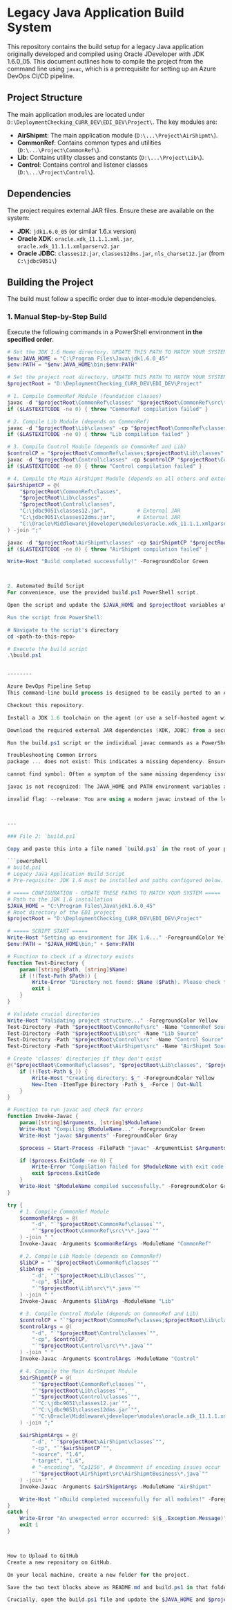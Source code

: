 # Legacy Java Application Build System

This repository contains the build setup for a legacy Java application originally developed and compiled using Oracle JDeveloper with JDK 1.6.0_05. This document outlines how to compile the project from the command line using `javac`, which is a prerequisite for setting up an Azure DevOps CI/CD pipeline.

## Project Structure

The main application modules are located under `D:\DeploymentChecking_CURR_DEV\EDI_DEV\Project\`. The key modules are:

*   **AirShipmt**: The main application module (`D:\...\Project\AirShipmt\`).
*   **CommonRef**: Contains common types and utilities (`D:\...\Project\CommonRef\`).
*   **Lib**: Contains utility classes and constants (`D:\...\Project\Lib\`).
*   **Control**: Contains control and listener classes (`D:\...\Project\Control\`).

## Dependencies

The project requires external JAR files. Ensure these are available on the system:
*   **JDK**: `jdk1.6.0_05` (or similar 1.6.x version)
*   **Oracle XDK**: `oracle.xdk_11.1.1.xml.jar`, `oracle.xdk_11.1.1.xmlparserv2.jar`
*   **Oracle JDBC**: `classes12.jar`, `classes12dms.jar`, `nls_charset12.jar` (from `C:\jdbc9051\`)

## Building the Project

The build must follow a specific order due to inter-module dependencies.

### 1. Manual Step-by-Step Build

Execute the following commands in a PowerShell environment **in the specified order**.

```powershell
# Set the JDK 1.6 Home directory. UPDATE THIS PATH TO MATCH YOUR SYSTEM.
$env:JAVA_HOME = "C:\Program Files\Java\jdk1.6.0_45"
$env:PATH = "$env:JAVA_HOME\bin;$env:PATH"

# Set the project root directory. UPDATE THIS PATH TO MATCH YOUR SYSTEM.
$projectRoot = "D:\DeploymentChecking_CURR_DEV\EDI_DEV\Project"

# 1. Compile CommonRef Module (foundation classes)
javac -d "$projectRoot\CommonRef\classes" "$projectRoot\CommonRef\src\*\*.java"
if ($LASTEXITCODE -ne 0) { throw "CommonRef compilation failed" }

# 2. Compile Lib Module (depends on CommonRef)
javac -d "$projectRoot\Lib\classes" -cp "$projectRoot\CommonRef\classes" "$projectRoot\Lib\src\*\*.java"
if ($LASTEXITCODE -ne 0) { throw "Lib compilation failed" }

# 3. Compile Control Module (depends on CommonRef and Lib)
$controlCP = "$projectRoot\CommonRef\classes;$projectRoot\Lib\classes"
javac -d "$projectRoot\Control\classes" -cp $controlCP "$projectRoot\Control\src\*\*.java"
if ($LASTEXITCODE -ne 0) { throw "Control compilation failed" }

# 4. Compile the Main AirShipmt Module (depends on all others and external JARs)
$airShipmtCP = @(
    "$projectRoot\CommonRef\classes",
    "$projectRoot\Lib\classes",
    "$projectRoot\Control\classes",
    "C:\jdbc9051\classes12.jar",          # External JAR
    "C:\jdbc9051\classes12dms.jar",       # External JAR
    "C:\Oracle\Middleware\jdeveloper\modules\oracle.xdk_11.1.1.xmlparserv2.jar" # External JAR
) -join ";"

javac -d "$projectRoot\AirShipmt\classes" -cp $airShipmtCP "$projectRoot\AirShipmt\src\AirShipmtBusiness\*.java"
if ($LASTEXITCODE -ne 0) { throw "AirShipmt compilation failed" }

Write-Host "Build completed successfully!" -ForegroundColor Green



2. Automated Build Script
For convenience, use the provided build.ps1 PowerShell script.

Open the script and update the $JAVA_HOME and $projectRoot variables at the top to match your system's paths.

Run the script from PowerShell:

# Navigate to the script's directory
cd <path-to-this-repo>

# Execute the build script
.\build.ps1


--------

Azure DevOps Pipeline Setup
This command-line build process is designed to be easily ported to an Azure DevOps pipeline. The future pipeline task will need to:

Checkout this repository.

Install a JDK 1.6 toolchain on the agent (or use a self-hosted agent with it pre-installed).

Download the required external JAR dependencies (XDK, JDBC) from a secure file repository (e.g., Azure Artifacts, a private NuGet feed) and place them in the expected directory structure.

Run the build.ps1 script or the individual javac commands as a PowerShell task.

Troubleshooting Common Errors
package ... does not exist: This indicates a missing dependency. Ensure the modules are compiled in the correct order and that the classpath (-cp) includes the classes directory of the required module.

cannot find symbol: Often a symptom of the same missing dependency issue above. Check the import statements in your .java files against the compiled classes.

javac is not recognized: The JAVA_HOME and PATH environment variables are not set correctly for the JDK 1.6 installation.

invalid flag: --release: You are using a modern javac instead of the legacy JDK 1.6 version. Double-check your JAVA_HOME and PATH.



---

### File 2: `build.ps1`

Copy and paste this into a file named `build.ps1` in the root of your project.

```powershell
# build.ps1
# Legacy Java Application Build Script
# Pre-requisite: JDK 1.6 must be installed and paths configured below.

# ===== CONFIGURATION - UPDATE THESE PATHS TO MATCH YOUR SYSTEM =====
# Path to the JDK 1.6 installation
$JAVA_HOME = "C:\Program Files\Java\jdk1.6.0_45"
# Root directory of the EDI project
$projectRoot = "D:\DeploymentChecking_CURR_DEV\EDI_DEV\Project"

# ===== SCRIPT START =====
Write-Host "Setting up environment for JDK 1.6..." -ForegroundColor Yellow
$env:PATH = "$JAVA_HOME\bin;" + $env:PATH

# Function to check if a directory exists
function Test-Directory {
    param([string]$Path, [string]$Name)
    if (!(Test-Path $Path)) {
        Write-Error "Directory not found: $Name ($Path). Please check the `$projectRoot variable." 
        exit 1
    }
}

# Validate crucial directories
Write-Host "Validating project structure..." -ForegroundColor Yellow
Test-Directory -Path "$projectRoot\CommonRef\src" -Name "CommonRef Source"
Test-Directory -Path "$projectRoot\Lib\src" -Name "Lib Source"
Test-Directory -Path "$projectRoot\Control\src" -Name "Control Source"
Test-Directory -Path "$projectRoot\AirShipmt\src" -Name "AirShipmt Source"

# Create 'classes' directories if they don't exist
@("$projectRoot\CommonRef\classes", "$projectRoot\Lib\classes", "$projectRoot\Control\classes", "$projectRoot\AirShipmt\classes") | ForEach-Object {
    if (!(Test-Path $_)) {
        Write-Host "Creating directory: $_" -ForegroundColor Yellow
        New-Item -ItemType Directory -Path $_ -Force | Out-Null
    }
}

# Function to run javac and check for errors
function Invoke-Javac {
    param([string]$Arguments, [string]$ModuleName)
    Write-Host "Compiling $ModuleName..." -ForegroundColor Green
    Write-Host "javac $Arguments" -ForegroundColor Gray

    $process = Start-Process -FilePath "javac" -ArgumentList $Arguments -NoNewWindow -Wait -PassThru

    if ($process.ExitCode -ne 0) {
        Write-Error "Compilation failed for $ModuleName with exit code $($process.ExitCode)."
        exit $process.ExitCode
    }
    Write-Host "$ModuleName compiled successfully." -ForegroundColor Green
}

try {
    # 1. Compile CommonRef Module
    $commonRefArgs = @(
        "-d", "`"$projectRoot\CommonRef\classes`"",
        "`"$projectRoot\CommonRef\src\*\*.java`""
    ) -join " "
    Invoke-Javac -Arguments $commonRefArgs -ModuleName "CommonRef"

    # 2. Compile Lib Module (depends on CommonRef)
    $libCP = "`"$projectRoot\CommonRef\classes`""
    $libArgs = @(
        "-d", "`"$projectRoot\Lib\classes`"",
        "-cp", $libCP,
        "`"$projectRoot\Lib\src\*\*.java`""
    ) -join " "
    Invoke-Javac -Arguments $libArgs -ModuleName "Lib"

    # 3. Compile Control Module (depends on CommonRef and Lib)
    $controlCP = "`"$projectRoot\CommonRef\classes;$projectRoot\Lib\classes`""
    $controlArgs = @(
        "-d", "`"$projectRoot\Control\classes`"",
        "-cp", $controlCP,
        "`"$projectRoot\Control\src\*\*.java`""
    ) -join " "
    Invoke-Javac -Arguments $controlArgs -ModuleName "Control"

    # 4. Compile the Main AirShipmt Module
    $airShipmtCP = @(
        "`"$projectRoot\CommonRef\classes`"",
        "`"$projectRoot\Lib\classes`"",
        "`"$projectRoot\Control\classes`"",
        "`"C:\jdbc9051\classes12.jar`"",
        "`"C:\jdbc9051\classes12dms.jar`"",
        "`"C:\Oracle\Middleware\jdeveloper\modules\oracle.xdk_11.1.1.xmlparserv2.jar`""
    ) -join ";"

    $airShipmtArgs = @(
        "-d", "`"$projectRoot\AirShipmt\classes`"",
        "-cp", "`"$airShipmtCP`"",
        "-source", "1.6",
        "-target", "1.6",
        # "-encoding", "Cp1256", # Uncomment if encoding issues occur
        "`"$projectRoot\AirShipmt\src\AirShipmtBusiness\*.java`""
    ) -join " "
    Invoke-Javac -Arguments $airShipmtArgs -ModuleName "AirShipmt"

    Write-Host "`nBuild completed successfully for all modules!" -ForegroundColor Cyan
}
catch {
    Write-Error "An unexpected error occurred: $($_.Exception.Message)"
    exit 1
}



How to Upload to GitHub
Create a new repository on GitHub.

On your local machine, create a new folder for the project.

Save the two text blocks above as README.md and build.ps1 in that folder.

Crucially, open the build.ps1 file and update the $JAVA_HOME and $projectRoot variables at the top to point to the correct paths on your system.
